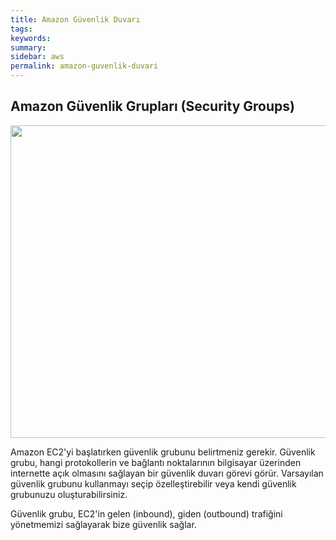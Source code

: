 ```yaml
---
title: Amazon Güvenlik Duvarı
tags:
keywords: 
summary:
sidebar: aws
permalink: amazon-guvenlik-duvari
---
```


## Amazon Güvenlik Grupları (Security Groups)

<img src="https://forumlogs.com/uploads/default/original/2X/a/a57d6f7af09c20aa11242ad680e4b1a63412e431.png" width="666" height="500">

Amazon EC2'yi başlatırken güvenlik grubunu belirtmeniz gerekir. Güvenlik grubu, hangi protokollerin ve bağlantı noktalarının bilgisayar üzerinden internette açık olmasını sağlayan bir güvenlik duvarı görevi görür. Varsayılan güvenlik grubunu kullanmayı seçip özelleştirebilir veya kendi güvenlik grubunuzu oluşturabilirsiniz.

Güvenlik grubu, EC2'in gelen (inbound), giden (outbound) trafiğini yönetmemizi sağlayarak bize güvenlik sağlar.